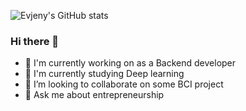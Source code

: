 ![Evjeny's GitHub stats](https://github-readme-stats.vercel.app/api?api_domain=wakatime.com&username=evjeny&count_private=true&range=last_30_days&theme=react)

### Hi there 👋

* 🔭 I'm currently working on as a Backend developer
* 🌱 I'm currently studying Deep learning
* 👯 I’m looking to collaborate on some BCI project
* 💬 Ask me about entrepreneurship
